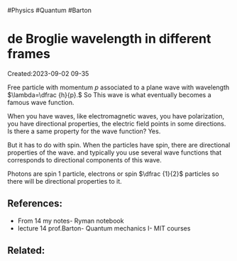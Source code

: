 #Physics #Quantum #Barton 



# de Broglie wavelength in different frames
Created:2023-09-02 09-35



Free particle with momentum $p$ associated to a plane wave with wavelength $\lambda=\dfrac {h}{p}.$ So This wave is what eventually becomes a famous wave function. 

When you have waves, like electromagnetic waves, you have polarization, you have directional properties, the electric field points in some directions. Is there a same property for the wave function? Yes.

But it has to do with spin. When the particles have spin, there are directional properties of the wave. and typically you use several wave functions that corresponds to directional components of this wave.

Photons are spin 1 particle, electrons or spin $\dfrac {1}{2}$ particles so there will be directional properties to it.


## References:
- From 14 my notes- Ryman notebook
- lecture 14 prof.Barton- Quantum mechanics I- MIT courses
## Related:



